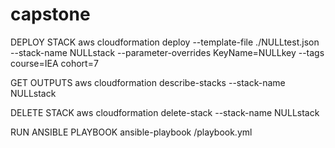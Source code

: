 # capstone

DEPLOY STACK
aws cloudformation deploy --template-file ./NULLtest.json --stack-name NULLstack --parameter-overrides KeyName=NULLkey --tags course=IEA cohort=7

GET OUTPUTS
aws cloudformation describe-stacks --stack-name NULLstack

DELETE STACK
aws cloudformation delete-stack --stack-name NULLstack

RUN ANSIBLE PLAYBOOK
ansible-playbook <path>/playbook.yml
